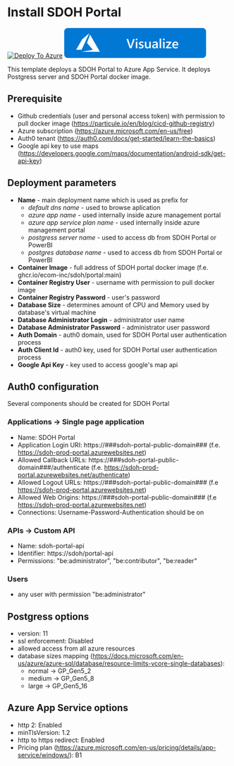 # Install SDOH Portal

[![Deploy To Azure](https://aka.ms/deploytoazurebutton)](https://portal.azure.com/#create/Microsoft.Template/uri/https%3A%2F%2Fraw.githubusercontent.com%2Fecom-inc%2Fsdoh-deployment%2Fmain%2Fdefault.deployment.manifest.json)  [![Visualize](https://raw.githubusercontent.com/Azure/azure-quickstart-templates/master/1-CONTRIBUTION-GUIDE/images/visualizebutton.svg?sanitize=true)](http://armviz.io/#/?load=https%3A%2F%2Fraw.githubusercontent.com%2Fecom-inc%2Fsdoh-deployment%2Fmain%2Fdefault.deployment.manifest.json)

This template deploys a SDOH Portal to Azure App Service. It deploys Postgress server and SDOH Portal docker image.

## Prerequisite
- Github credentials (user and personal access token) with permission to pull docker image (https://particule.io/en/blog/cicd-github-registry)
- Azure subscription (https://azure.microsoft.com/en-us/free)
- Auth0 tenant (https://auth0.com/docs/get-started/learn-the-basics)
- Google api key to use maps (https://developers.google.com/maps/documentation/android-sdk/get-api-key)

## Deployment parameters
- **Name** - main deployment name which is used as prefix for
  - _default dns name_ - used to browse aplication
  - _azure app name_ - used internally inside azure management portal
  - _azure app service plan name_ - used internally inside azure management portal
  - _postgress server name_ - used to access db from SDOH Portal or PowerBI
  - _postgres database name_ - used to access db from SDOH Portal or PowerBI
- **Container Image** - full address of SDOH portal docker image (f.e. ghcr.io/ecom-inc/sdoh/portal:main)
- **Container Registry User** - username with permission to pull docker image 
- **Container Registry Password** - user's password
- **Database Size** - determines amount of CPU and Memory used by database's virtual machine
- **Database Administrator Login** - administrator user name
- **Database Administrator Password** - administrator user password
- **Auth Domain** - auth0 domain, used for SDOH Portal user authentication process
- **Auth Client Id** - auth0 key, used for SDOH Portal user authentication process
- **Google Api Key** - key used to access google's map api 


## Auth0 configuration
Several components should be created for SDOH Portal
### Applications -> Single page application
- Name: SDOH Portal
- Application Login URI: https://###sdoh-portal-public-domain### (f.e. https://sdoh-prod-portal.azurewebsites.net)
- Allowed Callback URLs: https://###sdoh-portal-public-domain###/authenticate (f.e. https://sdoh-prod-portal.azurewebsites.net/authenticate)
- Allowed Logout URLs: https://###sdoh-portal-public-domain### (f.e https://sdoh-prod-portal.azurewebsites.net)
- Allowed Web Origins: https://###sdoh-portal-public-domain### (f.e https://sdoh-prod-portal.azurewebsites.net)
- Connections: Username-Password-Authentication should be on
### APIs -> Custom API
- Name: sdoh-portal-api
- Identifier: https://sdoh/portal-api
- Permissions: "be:administrator", "be:contributor", "be:reader"
### Users
- any user with permission "be:administrator"

## Postgress options
- version: 11
- ssl enforcement: Disabled
- allowed access from all azure resources
- database sizes mapping (https://docs.microsoft.com/en-us/azure/azure-sql/database/resource-limits-vcore-single-databases): 
  - normal -> GP_Gen5_2
  - medium -> GP_Gen5_8
  - large -> GP_Gen5_16

## Azure App Service options
- http 2: Enabled
- minTlsVersion: 1.2
- http to https redirect: Enabled
- Pricing plan (https://azure.microsoft.com/en-us/pricing/details/app-service/windows/): B1
